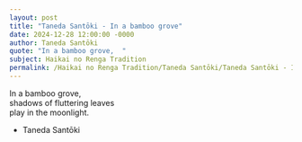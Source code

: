 ```yaml
---
layout: post
title: "Taneda Santōki - In a bamboo grove"
date: 2024-12-28 12:00:00 -0000
author: Taneda Santōki
quote: "In a bamboo grove,  "
subject: Haikai no Renga Tradition
permalink: /Haikai no Renga Tradition/Taneda Santōki/Taneda Santōki - In a bamboo grove
---
```


In a bamboo grove,  
shadows of fluttering leaves  
play in the moonlight.

- Taneda Santōki
